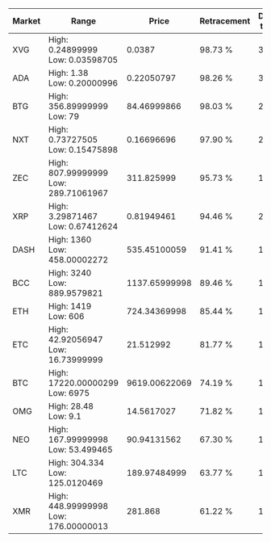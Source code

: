 | Market | Range | Price| Retracement | Doubles to 50% |
| --- | --- | --- | --- | --- |
| XVG | High: 0.24899999<br />Low: 0.03598705 | 0.0387 | 98.73 % | 3.68 |
| ADA | High: 1.38<br />Low: 0.20000996 | 0.22050797 | 98.26 % | 3.58 |
| BTG | High: 356.89999999<br />Low: 79 | 84.46999866 | 98.03 % | 2.58 |
| NXT | High: 0.73727505<br />Low: 0.15475898 | 0.16696696 | 97.90 % | 2.67 |
| ZEC | High: 807.99999999<br />Low: 289.71061967 | 311.825999 | 95.73 % | 1.76 |
| XRP | High: 3.29871467<br />Low: 0.67412624 | 0.81949461 | 94.46 % | 2.42 |
| DASH | High: 1360<br />Low: 458.00002272 | 535.45100059 | 91.41 % | 1.70 |
| BCC | High: 3240<br />Low: 889.9579821 | 1137.65999998 | 89.46 % | 1.82 |
| ETH | High: 1419<br />Low: 606 | 724.34369998 | 85.44 % | 1.40 |
| ETC | High: 42.92056947<br />Low: 16.73999999 | 21.512992 | 81.77 % | 1.39 |
| BTC | High: 17220.00000299<br />Low: 6975 | 9619.00622069 | 74.19 % | 1.26 |
| OMG | High: 28.48<br />Low: 9.1 | 14.5617027 | 71.82 % | 1.29 |
| NEO | High: 167.99999998<br />Low: 53.499465 | 90.94131562 | 67.30 % | 1.22 |
| LTC | High: 304.334<br />Low: 125.0120469 | 189.97484999 | 63.77 % | 1.13 |
| XMR | High: 448.99999998<br />Low: 176.00000013 | 281.868 | 61.22 % | 1.11 |

